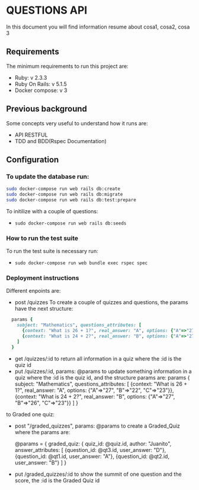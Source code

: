 # QUESTIONS API

In this document you will find information resume about cosa1, cosa2, cosa 3

## Requirements
The minimum requirements to run this project are:
* Ruby: v 2.3.3
* Ruby On Rails: v 5.1.5
* Docker compose: v 3
## Previous background
Some concepts very useful to understand how it runs are:
* API RESTFUL
* TDD and BDD(Rspec Documentation)

## Configuration
### To update the database run:
 ```bash 
sudo docker-compose run web rails db:create
sudo docker-compose run web rails db:migrate
sudo docker-compose run web rails db:test:prepare
```

To initilize with a couple of questions:
* ```sudo docker-compose run web rails db:seeds```

### How to run the test suite
To run the test suite is necessary run:
* ```sudo docker-compose run web bundle exec rspec spec```

### Deployment instructions
Different enpoints are:
* post /quizzes
To create a couple of quizzes and questions, the params have the next structure:
```ruby
  params {
    subject: "Mathematics", questions_attributes: [
      {context: "What is 26 + 1?", real_answer: "A", options: {"A"=>"27", "B"=>"22", "C"=>"23"}},
      {context: "What is 24 + 2?", real_answer: "B", options: {"A"=>"27", "B"=>"26", "C"=>"23"}}
    ]
  }
```
*  get /quizzes/:id
  to return all information in a quiz where the :id is the quiz id
*  put /quizzes/:id, params: @params
  to update something information in a quiz where the :id is the quiz id, and the structure params are:
  params {
    subject: "Mathematics", questions_attributes: [
      {context: "What is 26 + 1?", real_answer: "A", options: {"A"=>"27", "B"=>"22", "C"=>"23"}},
      {context: "What is 24 + 2?", real_answer: "B", options: {"A"=>"27", "B"=>"26", "C"=>"23"}}
    ]
  }

  to Graded one quiz:

* post "/graded_quizzes", params: @params
  to create a Graded_Quiz where the params are:

  @params = { graded_quiz: {
    quiz_id: @quiz.id, author: "Juanito", answer_attributes: [
      {question_id: @qt3.id, user_answer: "D"},
      {question_id: @qt1.id, user_answer: "A"},
      {question_id: @qt2.id, user_answer: "B"}
    ]
  }


* put /graded_quizzes/:id
  to show the summit of one question and the score, the :id is the Graded Quiz id
